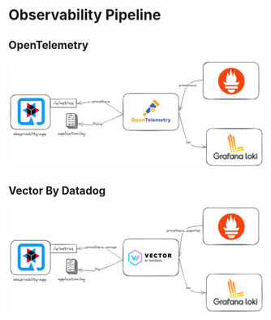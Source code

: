 # Observability Pipeline
## OpenTelemetry
![](docs/images/otel.png)
## Vector By Datadog
![](docs/images/vector.png)